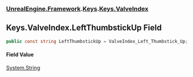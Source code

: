 ### [UnrealEngine.Framework](./UnrealEngine-Framework.md 'UnrealEngine.Framework').[Keys](./Keys.md 'UnrealEngine.Framework.Keys').[Keys.ValveIndex](./Keys-ValveIndex.md 'UnrealEngine.Framework.Keys.ValveIndex')
## Keys.ValveIndex.LeftThumbstickUp Field
  
```csharp
public const string LeftThumbstickUp = ValveIndex_Left_Thumbstick_Up;
```
#### Field Value
[System.String](https://docs.microsoft.com/en-us/dotnet/api/System.String 'System.String')  
